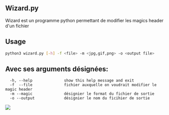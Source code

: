 
## Wizard.py
Wizard est un programme python permettant de modifier les magics header d'un fichier
## Usage
```sh
python3 wizard.py [-h] -f <file> -m <jpg,gif,png> -o <output file>
```
## Avec ses arguments désignées:
```
  -h, --help              show this help message and exit
  -f  --file              fichier auxquelle on voudrait modifier le magic header
  -m --magic              désignier le format du fichier de sortie 
  -o --output             désignier le nom du ficihier de sortie 
```
![](exemple.jpg)
